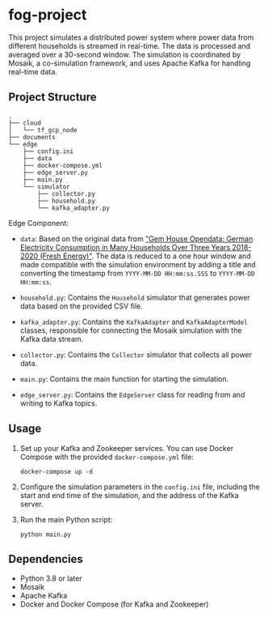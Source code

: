 # fog-project

This project simulates a distributed power system where power data from
different households is streamed in real-time. The data is processed and
averaged over a 30-second window. The simulation is coordinated by Mosaik, a
co-simulation framework, and uses Apache Kafka for handling real-time data.

## Project Structure

```
.
├── cloud
│   └── tf_gcp_node
├── documents
└── edge
    ├── config.ini
    ├── data
    ├── docker-compose.yml
    ├── edge_server.py
    ├── main.py
    └── simulator
        ├── collector.py
        ├── household.py
        └── kafka_adapter.py
```

Edge Component:

- `data`: Based on the original data from ["Gem House Opendata: German Electricity Consumption in Many Households Over Three Years 2018-2020 (Fresh Energy)"](https://ieee-dataport.org/node/4576/). The data is reduced to a one hour window and made compatible with the simulation environment by adding a title and converting the timestamp from `YYYY-MM-DD HH:mm:ss.SSS` to `YYYY-MM-DD HH:mm:ss`.

- `household.py`: Contains the `Household` simulator that generates power data based on the provided CSV file.
- `kafka_adapter.py`: Contains the `KafkaAdapter` and `KafkaAdapterModel` classes, responsible for connecting the Mosaik simulation with the Kafka data stream.
- `collector.py`: Contains the `Collector` simulator that collects all power data.
- `main.py`: Contains the main function for starting the simulation.
- `edge_server.py`: Contains the `EdgeServer` class for reading from and writing to Kafka topics.

## Usage

1. Set up your Kafka and Zookeeper services. You can use Docker Compose with the provided `docker-compose.yml` file:

    ```
    docker-compose up -d
    ```

2. Configure the simulation parameters in the `config.ini` file, including the start and end time of the simulation, and the address of the Kafka server.

3. Run the main Python script:

    ```
    python main.py
    ```

## Dependencies

- Python 3.8 or later
- Mosaik
- Apache Kafka
- Docker and Docker Compose (for Kafka and Zookeeper)

